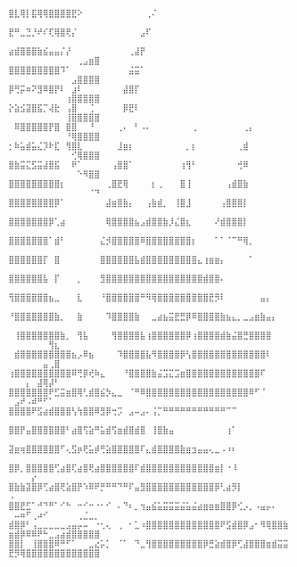 ⣿⣇⢿⡇⣯⢿⢿⣿⣿⣿⣿⣟⠕⠀⠀⠀⠀⠀⠀⠀⠀⠀⠀⠀⢀⠌⠀⠀⠀⠀⠀⠀⠀⠀⠀⠀⠀⠀⠀⠀⠀⠀⠀⠀⠀⠀⠀⠀⠀⠀⠀⠀⠀⠀⠀⠀⠀⠀⠀⠀⠀⠀⠀⠀⠀
⣟⠛⣀⣙⡘⠞⠎⢏⢿⣿⢟⡌⠀⠀⠀⠀⠀⠀⠀⠀⠀⠀⠀⣠⠏⠀⠀⠀⠀⠀⠀⠀⠀⠀⠀⠀⠀⠀⠀⠀⠀⠀⠀⠀⠀⠀⠀⠀⠀⠀⠀⠀⠀⠀⠀⠀⠀⠀⠀⠀⠀⠀⠀⠀⠀
⣴⣾⣿⣿⣿⣷⣮⣤⣤⡌⡜⠀⠀⠀⠀⠀⠀⠀⠀⠀⠀⢀⣼⡟⠀⠀⠀⠀⠀⠀⠀⠀⠀⠀⠀⠀⠀⠀⠀⠀⠀⠀⠀⠀⠀⠀⠀⠀⠀⠀⠀⠀⠀⠀⠀⠀⠀⠀⠀⠀⠀⢀⣠⣶⣿
⣿⣿⣿⣿⣿⣿⣿⣿⣿⠹⠁⠀⠀⠀⠀⠀⠀⠀⠀⠀⠀⣬⣭⠁⠀⠀⠀⠀⠀⠀⠀⠀⠀⠀⠀⠀⠀⠀⠀⠀⠀⠀⠀⠀⠀⠀⠀⠀⠀⠀⠀⠀⠀⠀⠀⠀⠀⠀⠀⠀⣠⣿⣿⣿⣿
⡿⢛⡭⠶⠝⣻⠿⣿⡟⠇⠀⣰⠇⠀⠀⠀⠀⠀⠀⠀⣼⣿⡏⠀⠀⠀⠀⠀⠀⠀⠀⠀⠀⠀⠀⠀⠀⠀⠀⠀⠀⠀⠀⠀⠀⠀⠀⠀⠀⠀⠀⠀⠀⠀⠀⠀⠀⠀⠀⢰⣿⣿⣿⣿⣿
⡕⣵⣪⣽⣿⣯⡉⢼⣗⠀⢠⣿⠀⠀⢈⠀⠀⠀⠀⠀⡿⣟⠇⠀⠀⠀⠀⠀⠀⠀⠀⠀⠀⠀⠀⠀⠀⠀⠀⠀⠀⠀⠀⠀⠀⠀⠀⠀⠀⠀⠀⠀⠀⠀⠀⠀⠀⠀⠀⢸⣿⣿⣿⣿⣿
⠀⠿⣿⣿⣿⣿⣿⡟⣿⠀⣿⣿⠀⠀⠘⠀⠀⠀⠀⢀⠄⠀⠃⠠⠄⠀⠀⠀⠀⠀⠀⠀⢀⠀⠀⠀⠀⠀⠀⠀⠀⢀⡄⠀⠀⠀⠀⠀⠀⠀⠀⠀⠀⠀⠀⠀⠀⠀⠀⠘⢿⣿⣿⣿⣿
⡂⠷⣥⣾⣥⣌⡹⠗⣏⠀⢻⣿⣇⠀⠀⠀⠀⠀⠀⣸⣶⡆⠀⠀⠀⠀⠀⠀⠀⠀⠀⡀⡆⠀⠀⠀⠀⠀⠀⠀⢀⣾⠀⠀⠀⠀⠀⠀⠀⠀⠀⠀⠀⠀⠀⠀⠀⠀⠀⠀⢊⢿⣿⣿⣿
⣿⣷⣭⣍⣫⣭⣼⣿⣯⠀⠀⠟⠁⠀⠀⠀⠀⠀⢠⣿⣿⠁⠀⠀⠀⠀⠀⠀⠀⠀⢰⢻⠃⠀⠀⠀⠀⠀⠀⠀⢚⠿⠀⠀⠀⠀⠀⠀⠀⠀⠀⠀⠀⠀⠀⠀⠀⠀⠀⠀⠀⠑⠻⣿⣿
⣿⣿⣿⣿⣿⣿⣿⣿⣿⡆⠀⠀⠀⠀⠀⠀⠀⢀⣿⣟⢿⠀⠀⠀⠀⡆⢀⠀⠀⠀⣿⢸⠀⠀⠀⠀⠀⠀⢠⣾⣿⣷⠀⠀⠀⠀⠀⠀⠀⠀⠀⠀⠀⠀⠀⠀⠀⠀⠀⠀⠀⠀⠀⠈⠙
⣿⣿⣿⣿⣿⣿⣿⣿⡿⠁⠀⠀⠀⠀⠀⠀⠀⣼⣶⣿⣷⡄⠀⠀⢠⣷⣾⡀⠀⢸⣿⣸⠀⠀⠀⠀⠀⢠⣿⣿⣿⡇⠀⠀⠀⠀⠀⠀⠀⠀⠀⠀⠀⠀⠀⠀⠀⠀⠀⠀⠀⠀⠀⠀⠀
⣿⣿⣿⣿⣿⣿⣿⡿⢁⣴⠀⠀⠀⠀⠀⠀⠀⢿⣿⣿⣿⣿⣦⣠⣾⣿⣿⣷⡸⣌⣿⣆⠀⠀⠀⠀⠜⣾⣿⣿⣿⡇⠀⠀⠀⠀⠀⠀⠀⠀⠀⠀⠀⠀⠀⠀⠀⠀⠀⠀⠀⠀⠀⠀⠀
⣿⣿⣿⣿⣿⣿⣿⠁⣾⠃⠀⠀⠀⠀⠀⠀⣌⡺⣿⣿⣿⣿⣿⠿⣿⣿⣿⣿⣿⣿⣿⣿⡆⠀⠀⠀⠁⠁⠈⠉⠛⢿⡀⠀⠀⠀⠀⠀⠀⠀⠀⠀⠀⠀⠀⠀⠀⠀⠀⠀⠀⠀⠀⠀⠀
⣿⣿⣿⣿⣿⣿⡏⠀⣿⠀⠀⠀⠀⠀⠀⠀⣿⣿⣿⣿⣿⣿⣧⣾⣿⣿⣿⣿⣿⣿⣿⣿⣿⣄⢰⣶⣶⡄⠀⠀⠀⠀⠁⠀⠀⠀⠀⠀⠀⠀⠀⠀⠀⠀⠀⠀⠀⠀⠀⠀⠀⠀⠀⠀⠀
⣿⣿⣿⣿⣿⣿⣧⠀⡏⠀⠀⠀⡀⠀⠀⠀⣻⣿⣿⣿⣿⣿⣿⣿⣿⣿⣿⣿⣿⣿⣿⣿⣿⣿⣾⣿⣿⠄⠀⠀⠀⠀⠀⠀⠀⠀⠀⠀⠀⠀⠀⠀⠀⠀⠀⠀⠀⠀⠀⠀⠀⠀⠀⠀⠀
⢻⣿⣿⣿⣿⣿⣿⣦⣀⠀⠀⠀⣇⠀⠀⠀⠘⣿⣿⣿⣿⣿⣿⠛⠻⢿⣿⣿⣿⣿⣿⣿⣿⣿⣿⣟⡻⠇⠀⠀⠀⠀⠀⠀⣤⡄⠀⠀⠀⠀⠀⠀⠀⠀⠀⠀⠀⠀⠀⠀⠀⠀⠀⠀⠀
⠘⣿⣿⣿⣿⣿⣿⣿⣷⡀⠀⠀⣷⠀⠀⠀⠀⠹⣿⣿⣿⣿⣷⠀⠀⣀⣴⣦⣭⣟⣛⡿⠿⣿⣿⣿⣿⣷⣦⣄⡀⣀⣠⣶⣷⣤⡄⠀⠀⠀⠀⠀⠀⠀⠀⠀⠀⠀⠀⠀⠀⠀⠀⠀⠀
⠀⢸⣿⣿⣿⣿⣿⣿⣿⣷⡀⠀⢻⣧⠀⠀⠀⠀⢻⣿⣿⣿⣿⣧⢰⣿⣿⣿⣿⣿⣿⡿⢰⣿⣿⣿⣿⣾⣷⣬⣿⣛⣿⣿⣿⣿⠀⠀⠀⠀⠀⠀⠀⠀⠀⠀⢻⣆⠀⠀⠀⠀⠀⠀⠀
⠀⣾⣿⣿⣿⣿⣿⣿⣿⣿⣿⣦⡠⠿⣦⠀⠀⠀⠀⠹⣿⣿⣿⣿⣧⠻⣿⣿⣿⣿⡿⢣⣿⣿⣿⣿⣿⣿⣿⣿⣿⣿⣿⣿⣿⠇⠀⠀⠀⠀⠀⠀⠀⠀⠀⣤⢀⣿⠀⠀⠀⠀⠀⠀⠀
⢰⣿⣿⣿⣿⣿⣿⣿⣿⣿⣿⠿⢛⡿⢞⠷⣄⠀⠀⠀⠘⣿⣿⣿⣿⣷⣬⣩⣍⣩⣶⣿⣿⣿⣿⣿⣿⣿⣿⣿⣿⣿⣿⣿⠏⠀⠀⠀⠀⠀⠀⠀⡄⠀⣼⢿⡼⠃⠀⠀⠀⠀⠀⠀⠀
⣿⣿⣿⣿⣿⣿⣿⠟⣋⣭⣶⣿⢿⢃⣾⣿⣮⡳⣄⣀⠀⠈⠛⠿⣿⣿⣿⣿⣿⣿⣿⣿⣿⣿⣿⣿⣿⣿⣿⣿⣿⣿⠿⠋⠈⠀⠀⠀⠀⠀⣠⠞⠠⠾⠛⠋⠁⠀⠀⠀⠀⠀⠀⠀⠀
⣿⣿⣿⣿⠟⣫⣴⣾⣿⣿⣿⢣⢳⣿⣿⠿⣻⡿⢒⡩⠀⣠⠤⣠⠄⢨⡉⠛⠛⠛⠛⠛⠛⠛⠛⠛⠛⠛⠉⠉⠀⠀⠀⠀⠀⠀⠀⠀⠀⠀⠀⠀⠀⠀⠀⠀⠀⠀⠀⠀⠀⠀⠀⠀⠀
⣿⣿⡟⣤⣿⣿⣿⣿⣿⣿⠃⣴⣿⢫⣵⠛⣥⣾⢫⣶⣾⣿⣾⣿⠀⢸⣿⣷⣤⠀⠀⠀⠀⠀⠀⠀⠀⠀⢰⠁⠀⠀⠀⠀⠀⠀⠀⠀⠀⠀⠀⠀⠀⠀⠀⠀⠀⠀⠀⠀⠀⠀⠀⠀⠀
⣽⣶⢶⣿⣿⣿⣿⣿⣿⠋⢄⣫⡶⢟⣥⡾⢛⣵⣿⣿⣿⣿⣿⠏⣄⣾⣿⣿⣿⣿⣷⣶⣲⣤⣤⢄⣀⠠⠰⠆⠀⠀⠀⠀⠀⠀⠀⠀⠀⠀⠀⠀⠀⠀⠀⠀⠀⠀⠀⠀⠀⠀⠀⠀⠀
⣿⡿⡀⣿⣿⣿⣿⣿⢋⣴⣿⢏⣴⣿⢟⣴⣿⣿⣿⣿⣿⣿⠏⣾⣿⣿⣿⣿⣿⣿⣿⣿⣿⣿⣿⣿⣶⡇⠐⠸⠀⠀⠀⠀⠀⠀⠀⠀⠀⠀⠀⠀⠀⡔⠀⠀⠀⠀⠀⠀⠀⠀⠀⠀⠀
⣿⣷⣷⣽⣿⡿⢋⣴⣿⢟⣵⣿⡟⠱⠿⠟⡛⠛⠛⠙⠛⠏⣤⣻⣿⣿⣿⣿⣿⣿⣿⣿⣿⣿⣿⣿⡿⢃⣴⡻⡇⠀⠀⠀⠀⠀⠀⠀⠀⠠⠀⠀⠀⠀⠀⠀⠀⠀⠀⠀⠀⠀⠀⠀⠀
⣿⣿⣟⣋⠁⠚⠙⠛⠁⠊⠓⠀⠒⠊⠒⠐⠂⠊⠀⠄⠙⠆⡀⢲⣤⣮⣥⣭⣭⣭⣬⣥⣬⣴⣶⣶⣶⣿⣿⡿⢊⡠⡀⠠⣤⡤⠄⠀⠀⠀⠤⠶⠋⢀⠴⠊⠀⠀⠀⠀⠀⢀⣈⣀⡀
⣾⣿⡿⠃⢠⣀⣀⣀⣀⣀⣠⣤⡤⠤⠀⠐⢂⢄⠀⢀⠀⠂⣁⠰⣿⣿⣿⣿⣿⣿⣿⣿⣿⣿⣿⣿⣿⠟⣫⣾⣿⡿⣠⠂⠻⢿⣿⣿⣷⣶⣾⡿⠿⠿⠟⠓⣀⣠⣴⣾⣿⣿⣿⣿⣿
⣿⣿⡇⠀⢸⣿⣿⣿⠿⠛⠋⠁⠀⠀⣀⣔⡥⡁⠀⠈⠁⠀⠙⣀⢻⣿⣿⣿⣿⣿⣿⣿⣿⣿⡿⣛⣵⣾⣿⡿⢋⣼⣿⣿⣿⣶⣾⣭⣭⣟⡻⢿⣿⣿⣿⣿⣿⣿⣿⣿⣿⣿⣿⣿⣿
